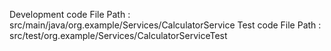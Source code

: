 Development code File Path : src/main/java/org.example/Services/CalculatorService 
Test code File Path :  src/test/org.example/Services/CalculatorServiceTest
